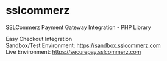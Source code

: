 # sslcommerz
SSLCommerz Payment Gateway Integration - PHP Library

Easy Checkout Integration<br />
Sandbox/Test Environment: https://sandbox.sslcommerz.com<br />
Live Environment: https://securepay.sslcommerz.com
